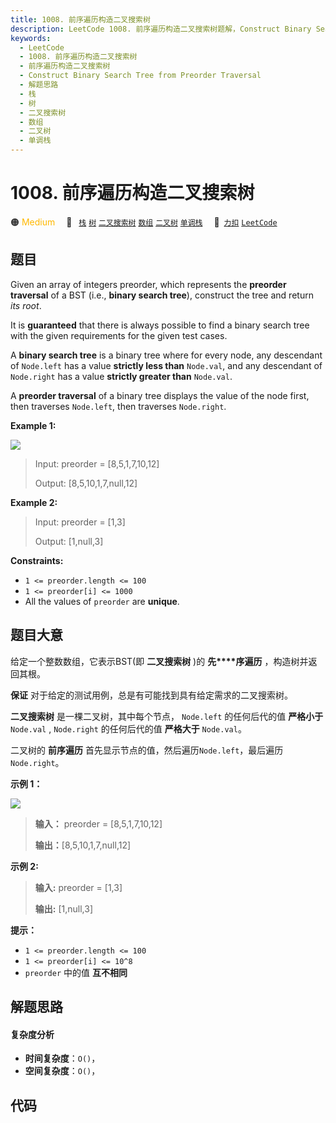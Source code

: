 ```yaml
---
title: 1008. 前序遍历构造二叉搜索树
description: LeetCode 1008. 前序遍历构造二叉搜索树题解，Construct Binary Search Tree from Preorder Traversal，包含解题思路、复杂度分析以及完整的 JavaScript 代码实现。
keywords:
  - LeetCode
  - 1008. 前序遍历构造二叉搜索树
  - 前序遍历构造二叉搜索树
  - Construct Binary Search Tree from Preorder Traversal
  - 解题思路
  - 栈
  - 树
  - 二叉搜索树
  - 数组
  - 二叉树
  - 单调栈
---
```


# 1008. 前序遍历构造二叉搜索树

🟠 <font color=#ffb800>Medium</font>&emsp; 🔖&ensp; [`栈`](/tag/stack.md) [`树`](/tag/tree.md) [`二叉搜索树`](/tag/binary-search-tree.md) [`数组`](/tag/array.md) [`二叉树`](/tag/binary-tree.md) [`单调栈`](/tag/monotonic-stack.md)&emsp; 🔗&ensp;[`力扣`](https://leetcode.cn/problems/construct-binary-search-tree-from-preorder-traversal) [`LeetCode`](https://leetcode.com/problems/construct-binary-search-tree-from-preorder-traversal)

## 题目

Given an array of integers preorder, which represents the **preorder
traversal** of a BST (i.e., **binary search tree**), construct the tree and
return _its root_.

It is **guaranteed** that there is always possible to find a binary search
tree with the given requirements for the given test cases.

A **binary search tree** is a binary tree where for every node, any descendant
of `Node.left` has a value **strictly less than** `Node.val`, and any
descendant of `Node.right` has a value **strictly greater than** `Node.val`.

A **preorder traversal** of a binary tree displays the value of the node
first, then traverses `Node.left`, then traverses `Node.right`.



**Example 1:**

![](https://assets.leetcode.com/uploads/2019/03/06/1266.png)

> Input: preorder = [8,5,1,7,10,12]
> 
> Output: [8,5,10,1,7,null,12]

**Example 2:**

> Input: preorder = [1,3]
> 
> Output: [1,null,3]

**Constraints:**

  * `1 <= preorder.length <= 100`
  * `1 <= preorder[i] <= 1000`
  * All the values of `preorder` are **unique**.


## 题目大意

给定一个整数数组，它表示BST(即 **二叉搜索树** )的 **先****序遍历** ，构造树并返回其根。

**保证** 对于给定的测试用例，总是有可能找到具有给定需求的二叉搜索树。

**二叉搜索树** 是一棵二叉树，其中每个节点， `Node.left` 的任何后代的值 **严格小于** `Node.val` ,
`Node.right` 的任何后代的值 **严格大于** `Node.val`。

二叉树的 **前序遍历** 首先显示节点的值，然后遍历`Node.left`，最后遍历`Node.right`。



**示例 1：**

![](https://assets.leetcode.com/uploads/2019/03/06/1266.png)

> 
> 
> 
> 
> 
> **输入：** preorder = [8,5,1,7,10,12]
> 
> **输出：**[8,5,10,1,7,null,12]
> 
> 

**示例 2:**

> 
> 
> 
> 
> 
> **输入:** preorder = [1,3]
> 
> **输出:** [1,null,3]
> 
> 



**提示：**

  * `1 <= preorder.length <= 100`
  * `1 <= preorder[i] <= 10^8`
  * `preorder` 中的值 **互不相同**




## 解题思路

#### 复杂度分析

- **时间复杂度**：`O()`，
- **空间复杂度**：`O()`，

## 代码

```javascript

```